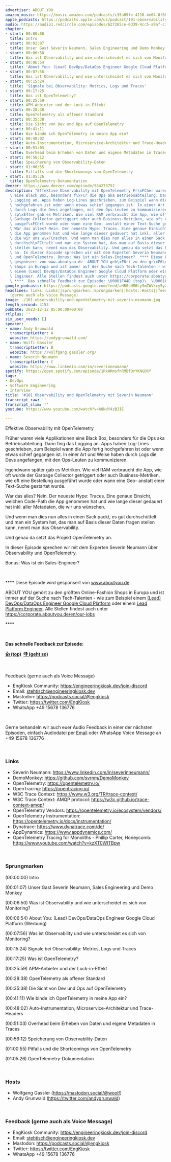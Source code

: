 ```yaml
---
advertiser: ABOUT YOU
amazon_music: https://music.amazon.com/podcasts/c35a09fe-4116-4e04-8f68-77d61b112e46/episodes/72510b99-a2b0-4fca-8ecd-a3969347c78f/engineering-kiosk-101-observability-und-opentelemetry-mit-severin-neumann
apple_podcasts: https://podcasts.apple.com/us/podcast/101-observability-und-opentelemetry-mit-severin-neumann/id1603082924?i=1000638267638&uo=4
audio: https://audio1.redcircle.com/episodes/627265ce-6d39-4cc5-a9af-c1c3a3b68095/stream.mp3
chapter:
- start: 00:00:00
  title: Intro
- start: 00:01:07
  title: Unser Gast Severin Neumann, Sales Engineering und Demo Monkey
- start: 00:06:50
  title: Was ist Observability und wie unterscheidet es sich von Monitoring?
- start: 00:06:54
  title: 'About You: (Lead) DevOps/DataOps Engineer Google Cloud Platform (Werbung)'
- start: 00:07:56
  title: Was ist Observability und wie unterscheidet es sich von Monitoring?
- start: 00:15:24
  title: 'Signale bei Observability: Metrics, Logs und Traces'
- start: 00:17:25
  title: Was ist OpenTelemetry?
- start: 00:25:59
  title: APM-Anbieter und der Lock-in-Effekt
- start: 00:28:38
  title: OpenTelemetry als offener Standard
- start: 00:35:38
  title: Die Sicht von Dev und Ops auf OpenTelemetry
- start: 00:41:11
  title: Wie binde ich OpenTelemetry in meine App ein?
- start: 00:48:02
  title: Auto-Instrumentation, Microservice-Architektur und Trace-Headers
- start: 00:51:03
  title: Overhead beim Erheben von Daten und eigene Metadaten in Traces
- start: 00:56:12
  title: Speicherung von Observability-Daten
- start: 01:00:55
  title: Pitfalls und die Shortcomings von OpenTelemetry
- start: 01:05:26
  title: OpenTelemetry-Dokumentation
deezer: https://www.deezer.com/episode/584273752
description: "Effektive Observability mit OpenTelemetry Fr\xFCher waren viele Applikationen\
  \ eine Black Box, besonders f\xFCr die Ops aka Betriebsabteilung. Dann fing das\
  \ Logging an. Apps haben Log-Lines geschrieben, zum Beispiel wann die App fertig\
  \ hochgefahren ist oder wenn etwas schief gegangen ist. In einer Art und Weise haben\
  \ durch Logs die Devs angefangen, mit den Ops-Leuten zu kommunizieren. Irgendwann\
  \ sp\xE4ter gab es Metriken. Wie viel RAM verbraucht die App, wie oft wurde der\
  \ Garbage Collector getriggert oder auch Business-Metriken, wie oft eine Bestellung\
  \ ausgef\xFChrt wurde oder wann eine Geo- anstatt einer Text-Suche gestartet wurde.\
  \ War das alles? Nein. Der neueste Hype: Traces. Eine genaue Einsicht, welchen Code-Path\
  \ die App genommen hat und wie lange dieser gedauert hat inkl. aller Metadaten,\
  \ die wir uns w\xFCnschen. Und wenn man dies nun alles in einen Sack packt, es gut\
  \ durchsch\xFCttelt und man ein System hat, das man auf Basis dieser Daten fragen\
  \ stellen kann, nennt man das Observability. Und genau da setzt das Projekt OpenTelemetry\
  \ an. In dieser Episode sprechen wir mit dem Experten Severin Neumann \xFCber Observability\
  \ und OpenTelemetry. Bonus: Was ist ein Sales-Engineer?  **** Diese Episode wird\
  \ gesponsert von www.aboutyou.de  ABOUT YOU geh\xF6rt zu den gr\xF6\xDFten Online-Fashion\
  \ Shops in Europa und ist immer auf der Suche nach Tech-Talenten - wie zum Beispiel\
  \ einem (Lead) DevOps/DataOps Engineer Google Cloud Platform oder einem Lead Platform\
  \ Engineer. Alle Stellen findest auch unter https://corporate.aboutyou.de/en/our-jobs\_\
  \ ****  Das schnelle Feedback zur Episode: \U0001F44D (top)\_ \U0001F44E (geht so)"
google_podcasts: https://podcasts.google.com/feed/aHR0cHM6Ly9mZWVkcy5yZWRjaXJjbGUuY29tLzBlY2ZkZmQ3LWZkYTEtNGMzZC05NTE1LTQ3NjcyN2Y5ZGY1ZQ/episode/YmIxYWY4MjktZTk4Mi00Zjk2LTkyODEtYjJiYjdiZGI3MWNi?sa=X&ved=2ahUKEwjJ0JyjtYmDAxUfNGIAHQllCZMQkfYCegQIARAF
headlines: links::Links||sprungmarken::Sprungmarken||hosts::Hosts||feedback-gerne-auch-als-voice-message::Feedback
  (gerne auch als Voice Message)
image: ./101-observability-und-opentelemetry-mit-severin-neumann.jpg
length_second: 4153
pubDate: 2023-12-12 05:00:00+00:00
rtlplus: ''
six_user_needs: []
speaker:
- name: Andy Grunwald
  transcriptLetter: A
  website: https://andygrunwald.com/
- name: Wolfi Gassler
  transcriptLetter: B
  website: https://wolfgang.gassler.org/
- name: Severin Neumann
  transcriptLetter: C
  website: https://www.linkedin.com/in/severinneumann/
spotify: https://open.spotify.com/episode/1RkWRmsfnRMBfDrYKNGDRf
tags:
- DevOps
- Software Engineering
- Interview
title: '#101 Observability und OpenTelemetry mit Severin Neumann'
transcript_raw: ''
transcript_slim: ''
youtube: https://www.youtube.com/watch?v=h8NdY4zBJIE

---
```

<p><span>Effektive Observability mit OpenTelemetry</span></p><p><span>Früher waren viele Applikationen eine Black Box, besonders für die Ops aka Betriebsabteilung. Dann fing das Logging an. Apps haben Log-Lines geschrieben, zum Beispiel wann die App fertig hochgefahren ist oder wenn etwas schief gegangen ist. In einer Art und Weise haben durch Logs die Devs angefangen, mit den Ops-Leuten zu kommunizieren.</span></p><p><span>Irgendwann später gab es Metriken. Wie viel RAM verbraucht die App, wie oft wurde der Garbage Collector getriggert oder auch Business-Metriken, wie oft eine Bestellung ausgeführt wurde oder wann eine Geo- anstatt einer Text-Suche gestartet wurde.</span></p><p><span>War das alles? Nein. Der neueste Hype: Traces. Eine genaue Einsicht, welchen Code-Path die App genommen hat und wie lange dieser gedauert hat inkl. aller Metadaten, die wir uns wünschen.</span></p><p><span>Und wenn man dies nun alles in einen Sack packt, es gut durchschüttelt und man ein System hat, das man auf Basis dieser Daten fragen stellen kann, nennt man das Observability.</span></p><p><span>Und genau da setzt das Projekt OpenTelemetry an.</span></p><p><span>In dieser Episode sprechen wir mit dem Experten Severin Neumann über Observability und OpenTelemetry.</span></p><p><span>Bonus: Was ist ein Sales-Engineer?</span></p><p><br></p><p><span>**** Diese Episode wird gesponsert von </span><a href="https://www.aboutyou.de" rel="nofollow">www.aboutyou.de</a><span> </span></p><p><span>ABOUT YOU gehört zu den größten Online-Fashion Shops in Europa und ist immer auf der Suche nach Tech-Talenten - wie zum Beispiel einem </span><a href="https://corporate.aboutyou.de/en/jobs/team-lead-tech-gcp-operations?trid=599daa44-acdb-4457-98c9-0d911d8cd9ab&utm_campaign=tech_gcp_operations&utm_medium=podcast&utm_source=engineering_kiosk" rel="nofollow">(Lead) DevOps/DataOps Engineer Google Cloud Platform</a><span> oder einem </span><a href="https://corporate.aboutyou.de/en/jobs/lead-platform-engineer-m-f-d?trid=599daa44-acdb-4457-98c9-0d911d8cd9ab&utm_campaign=lead_platform_engineer&utm_medium=podcast&utm_source=engineering_kiosk" rel="nofollow">Lead Platform Engineer</a><span>. Alle Stellen findest auch unter </span><a href="https://corporate.aboutyou.de/en/our-jobs" rel="nofollow">https://corporate.aboutyou.de/en/our-jobs</a><span> </span></p><p><span>****</span></p><p><br></p><p><strong>Das schnelle Feedback zur Episode:</strong></p><p><a href="https://api.openpodcast.dev/feedback/101/upvote" rel="nofollow"><strong>👍 (top)</strong></a><strong>  </strong><a href="https://api.openpodcast.dev/feedback/101/downvote" rel="nofollow"><strong>👎 (geht so)</strong></a></p><p><br></p><p><span>Feedback (gerne auch als Voice Message)</span></p><ul><li><span>EngKiosk Community: </span><a href="https://engineeringkiosk.dev/join-discord">https://engineeringkiosk.dev/join-discord</a><span> </span></li><li><span>Email: </span><a href="mailto:stehtisch@engineeringkiosk.dev" rel="nofollow">stehtisch@engineeringkiosk.dev</a></li><li><span>Mastodon: </span><a href="https://podcasts.social/@engkiosk" rel="nofollow">https://podcasts.social/@engkiosk</a></li><li><span>Twitter: </span><a href="https://twitter.com/EngKiosk" rel="nofollow">https://twitter.com/EngKiosk</a></li><li><span>WhatsApp </span>+49 15678 136776</li></ul><p><br></p><p><span>Gerne behandeln wir auch euer Audio Feedback in einer der nächsten Episoden, einfach Audiodatei per </span><a href="https://engineeringkiosk.dev/kontakt/">Email</a><span> oder WhatsApp Voice Message an </span>+49 15678 136776</p><p><br></p><h3 id="links">Links</h3><ul><li><span>Severin Neumann: </span><a href="https://www.linkedin.com/in/severinneumann/" rel="nofollow">https://www.linkedin.com/in/severinneumann/</a></li><li><span>DemoMonkey: </span><a href="https://github.com/svrnm/DemoMonkey" rel="nofollow">https://github.com/svrnm/DemoMonkey</a></li><li><span>OpenTelemetry: </span><a href="https://opentelemetry.io/" rel="nofollow">https://opentelemetry.io/</a></li><li><span>OpenTracing: </span><a href="https://opentracing.io/" rel="nofollow">https://opentracing.io/</a></li><li><span>W3C Trace Context: </span><a href="https://www.w3.org/TR/trace-context/" rel="nofollow">https://www.w3.org/TR/trace-context/</a></li><li><span>W3C Trace Context: AMQP protocol: </span><a href="https://w3c.github.io/trace-context-amqp/" rel="nofollow">https://w3c.github.io/trace-context-amqp/</a></li><li><span>OpenTelemetry Vendors: </span><a href="https://opentelemetry.io/ecosystem/vendors/" rel="nofollow">https://opentelemetry.io/ecosystem/vendors/</a></li><li><span>OpenTelemetry Instrumentation: </span><a href="https://opentelemetry.io/docs/instrumentation/" rel="nofollow">https://opentelemetry.io/docs/instrumentation/</a></li><li><span>Dynatrace: </span><a href="https://www.dynatrace.com/de/" rel="nofollow">https://www.dynatrace.com/de/</a></li><li><span>AppDynamics: </span><a href="https://www.appdynamics.com/" rel="nofollow">https://www.appdynamics.com/</a></li><li><span>OpenTelemetry Tracing for Monoliths - Phillip Carter, Honeycomb: </span><a href="https://www.youtube.com/watch?v=kzXT0WlTBpw" rel="nofollow">https://www.youtube.com/watch?v=kzXT0WlTBpw</a></li></ul><p><br></p><h3 id="sprungmarken">Sprungmarken</h3><p><span>(00:00:00) Intro</span></p><p><span>(00:01:07) Unser Gast Severin Neumann, Sales Engineering und Demo Monkey</span></p><p><span>(00:06:50) Was ist Observability und wie unterscheidet es sich von Monitoring?</span></p><p><span>(00:06:54) About You: (Lead) DevOps/DataOps Engineer Google Cloud Platform (Werbung)</span></p><p><span>(00:07:56) Was ist Observability und wie unterscheidet es sich von Monitoring?</span></p><p><span>(00:15:24) Signale bei Observability: Metrics, Logs und Traces</span></p><p><span>(00:17:25) Was ist OpenTelemetry?</span></p><p><span>(00:25:59) APM-Anbieter und der Lock-in-Effekt</span></p><p><span>(00:28:38) OpenTelemetry als offener Standard</span></p><p><span>(00:35:38) Die Sicht von Dev und Ops auf OpenTelemetry</span></p><p><span>(00:41:11) Wie binde ich OpenTelemetry in meine App ein?</span></p><p><span>(00:48:02) Auto-Instrumentation, Microservice-Architektur und Trace-Headers</span></p><p><span>(00:51:03) Overhead beim Erheben von Daten und eigene Metadaten in Traces</span></p><p><span>(00:56:12) Speicherung von Observability-Daten</span></p><p><span>(01:00:55) Pitfalls und die Shortcomings von OpenTelemetry</span></p><p><span>(01:05:26) OpenTelemetry-Dokumentation</span></p><p><br></p><h3 id="hosts">Hosts</h3><ul><li><span>Wolfgang Gassler (</span><a href="https://mastodon.social/@woolf" rel="nofollow">https://mastodon.social/@woolf</a><span>)</span></li><li><span>Andy Grunwald (</span><a href="https://twitter.com/andygrunwald" rel="nofollow">https://twitter.com/andygrunwald</a><span>)</span></li></ul><p><br></p><h3 id="feedback-gerne-auch-als-voice-message">Feedback (gerne auch als Voice Message)</h3><ul><li><span>EngKiosk Community: </span><a href="https://engineeringkiosk.dev/join-discord">https://engineeringkiosk.dev/join-discord</a><span> </span></li><li><span>Email: </span><a href="mailto:stehtisch@engineeringkiosk.dev" rel="nofollow">stehtisch@engineeringkiosk.dev</a></li><li><span>Mastodon: </span><a href="https://podcasts.social/@engkiosk" rel="nofollow">https://podcasts.social/@engkiosk</a></li><li><span>Twitter: </span><a href="https://twitter.com/EngKiosk" rel="nofollow">https://twitter.com/EngKiosk</a></li><li><span>WhatsApp </span>+49 15678 136776</li></ul>